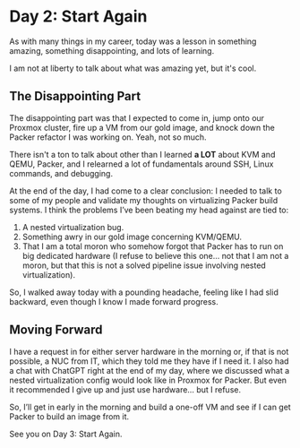 # Day 2: Start Again

As with many things in my career, today was a lesson in something amazing, something disappointing, and lots of learning.

I am not at liberty to talk about what was amazing yet, but it's cool.

## The Disappointing Part

The disappointing part was that I expected to come in, jump onto our Proxmox cluster, fire up a VM from our gold image, and knock down the Packer refactor I was working on. Yeah, not so much.

There isn't a ton to talk about other than I learned **a LOT** about KVM and QEMU, Packer, and I relearned a lot of fundamentals around SSH, Linux commands, and debugging.

At the end of the day, I had come to a clear conclusion: I needed to talk to some of my people and validate my thoughts on virtualizing Packer build systems. I think the problems I’ve been beating my head against are tied to:

1. A nested virtualization bug.
2. Something awry in our gold image concerning KVM/QEMU.
3. That I am a total moron who somehow forgot that Packer has to run on big dedicated hardware (I refuse to believe this one… not that I am not a moron, but that this is not a solved pipeline issue involving nested virtualization).

So, I walked away today with a pounding headache, feeling like I had slid backward, even though I know I made forward progress.

## Moving Forward

I have a request in for either server hardware in the morning or, if that is not possible, a NUC from IT, which they told me they have if I need it. I also had a chat with ChatGPT right at the end of my day, where we discussed what a nested virtualization config would look like in Proxmox for Packer. But even it recommended I give up and just use hardware… but I refuse.

So, I’ll get in early in the morning and build a one-off VM and see if I can get Packer to build an image from it.

See you on Day 3: Start Again.
